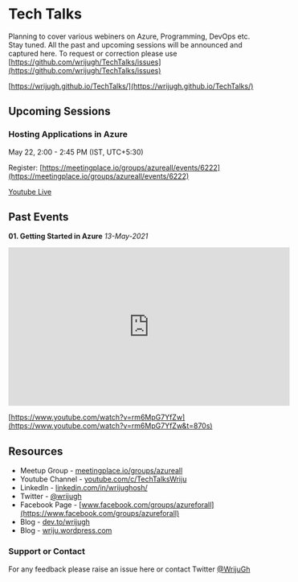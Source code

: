 # Tech Talks

Planning to cover various webiners on Azure, Programming, DevOps etc. Stay tuned. All the past and upcoming sessions will be announced and captured here. To request or correction please use [https://github.com/wrijugh/TechTalks/issues](https://github.com/wrijugh/TechTalks/issues)

[https://wrijugh.github.io/TechTalks/](https://wrijugh.github.io/TechTalks/)

## Upcoming Sessions

### Hosting Applications in Azure

May 22, 2:00 - 2:45 PM (IST, UTC+5:30)

Register: [https://meetingplace.io/groups/azureall/events/6222](https://meetingplace.io/groups/azureall/events/6222)

[Youtube Live](https://youtu.be/5j1XA6nw-DE)

<!-- 
- Function App
- CosmosDB
- Azure DevOps
- Databases in Azure 
-->

## Past Events

**01. Getting Started in Azure**
*13-May-2021*

<!-- [Slide - Upcoming]() -->

<iframe width="560" height="315" src="https://www.youtube.com/embed/rm6MpG7YfZw?start=870" title="YouTube video player" frameborder="0" allow="accelerometer; autoplay; clipboard-write; encrypted-media; gyroscope; picture-in-picture" allowfullscreen></iframe>

[https://www.youtube.com/watch?v=rm6MpG7YfZw](https://www.youtube.com/watch?v=rm6MpG7YfZw&t=870s)

## Resources

- Meetup Group - [meetingplace.io/groups/azureall](https://meetingplace.io/groups/azureall)
- Youtube Channel - [youtube.com/c/TechTalksWriju](https://www.youtube.com/c/TechTalksWriju?sub_confirmation=1)
- LinkedIn - [linkedin.com/in/wrijughosh/](https://www.linkedin.com/in/wrijughosh/)
- Twitter - [@wrijugh](https://twitter.com/wrijugh)
- Facebook Page - [www.facebook.com/groups/azureforall](https://www.facebook.com/groups/azureforall)
- Blog - [dev.to/wrijugh](https://dev.to/wrijugh)
- Blog - [wriju.wordpress.com](https://wriju.wordpress.com/)

### Support or Contact

For any feedback please raise an issue here or contact Twitter [@WrijuGh](https://twitter.com/wrijugh)
